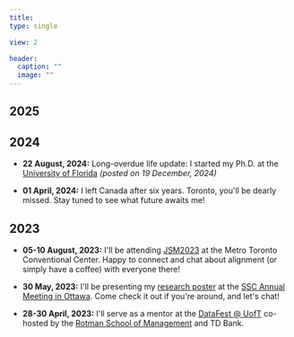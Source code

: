 ```yaml
---
title:    
type: single

view: 2

header:
  caption: ""
  image: ""
---
```


## 2025 

## 2024 

* **22 August, 2024:** Long-overdue life update: I started my Ph.D. at the [University of Florida](https://stat.ufl.edu/) *(posted on 19 December, 2024)*

* **01 April, 2024:** I left Canada after six years. Toronto, you'll be dearly missed. Stay tuned to see what future awaits me! 

## 2023

* **05-10 August, 2023:** I'll be attending [JSM2023](https://ww2.amstat.org/meetings/jsm/2023/) at the Metro Toronto Conventional Center. Happy to connect and chat about alignment (or simply have a coffee) with everyone there! 

* **30 May, 2023:** I'll be presenting my [research poster](./files/COVID_poster.pdf) at the [SSC Annual Meeting in Ottawa](https://ssc.ca/en/meetings/annual/2023-ssc-annual-meeting-ottawa). Come check it out if you're around, and let's chat!

* **28-30 April, 2023:** I'll serve as a mentor at the [DataFest @ UofT](https://www.statistics.utoronto.ca/past-datafest-at-UofT#past-datafest-accordion-2) co-hosted by the [Rotman School of Management](https://www.rotman.utoronto.ca/) and TD Bank.